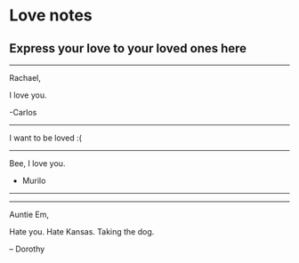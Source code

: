 # Love notes
## Express your love to your loved ones here

---

Rachael,

I love you.

-Carlos

---

I want to be loved :(

---

Bee, I love you.

- Murilo

---

---

Auntie Em,

Hate you. Hate Kansas. Taking the dog.

  – Dorothy
